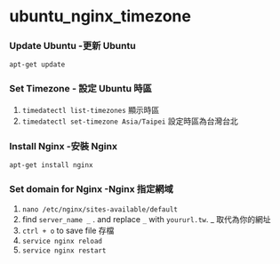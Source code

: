 # ubuntu_nginx_timezone

### Update Ubuntu -更新 Ubuntu
`apt-get update`

### Set Timezone - 設定 Ubuntu 時區
1. `timedatectl list-timezones` 顯示時區
2. `timedatectl set-timezone Asia/Taipei` 設定時區為台灣台北

### Install Nginx -安裝 Nginx

`apt-get install nginx`

### Set domain for Nginx -Nginx 指定網域
1. `nano /etc/nginx/sites-available/default`
2. find `server_name _` . and replace `_` with `yoururl.tw`. _ 取代為你的網址
3. `ctrl + o` to save file 存檔
4. `service nginx reload`
5. `service nginx restart`
